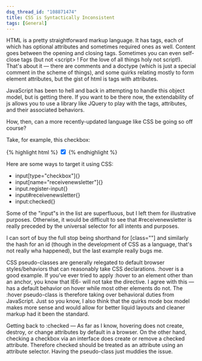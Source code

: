 ```yaml
--- 
dsq_thread_id: "108871474" 
title: CSS is Syntactically Inconsistent 
tags: [General] 
---
```


HTML is a pretty straightforward markup language. It has tags, each of which has optional attributes and sometimes required ones as well. Content goes between the opening and closing tags. Sometimes you can even self-close tags (but not &lt;script&gt; ! For the love of all things holy not script!). That's about it — there are comments and a doctype (which is just a special comment in the scheme of things), and some quirks relating mostly to form element attributes, but the gist of html is tags with attributes.

JavaScript has been to hell and back in attempting to handle this object model, but is getting there. If you want to be there now, the extendability of js allows you to use a library like JQuery to play with the tags, attributes, and their associated behaviors.

How, then, can a more recently-updated language like CSS be going so off course?

Take, for example, this checkbox: 

{% highlight html %}
	<input type="checkbox" name="receivenewsletter" class="register-input" id="receivenewsletter" checked />
{% endhighlight %}

Here are some ways to target it using CSS:

  * input[type="checkbox"]{}
  * input[name="receivenewsletter"]{}
  * input.register-input{}
  * input#receivenewsletter{}
  * input:checked{}

Some of the "input"s in the list are superfluous, but I left them for illustrative purposes. Otherwise, it would be difficult to see that #receivenewsletter is really preceded by the universal selector for all intents and purposes.

I can sort of buy the full stop being shorthand for [class=""] and similarly the hash for an id (though in the development of CSS as a language, that's not really wha happened), but the last example really bugs me.

CSS pseudo-classes are generally relegated to default browser styles/behaviors that can reasonably take CSS declarations. :hover is a good example. If you've ever tried to apply :hover to an element other than an anchor, you know that IE6- will not take the directive. I agree with this — <a> has a default behavior on hover while most other elements do not. The :hover pseudo-class is therefore taking over behavioral duties from JavaScript. Just so you know, I also think that the quirks mode box model makes more sense and would allow for better liquid layouts and cleaner markup had it been the standard.

Getting back to :checked — As far as I know, hovering does not create, destroy, or change attributes by default in a browser. On the other hand, checking a checkbox via an interface does create or remove a checked attribute. Therefore checked should be treated as an attribute using an attribute selector. Having the pseudo-class just muddies the issue.